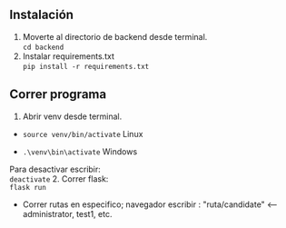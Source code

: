 ## Instalación
1. Moverte al directorio de backend desde terminal. <br>
```cd backend```
2. Instalar requirements.txt <br>
```pip install -r requirements.txt```

## Correr programa
1. Abrir venv desde terminal. <br>
 - ```source venv/bin/activate``` Linux

- ```.\venv\bin\activate``` Windows

Para desactivar escribir: <br>
```deactivate```
2. Correr flask: <br>
```flask run```
- Correr rutas en especifico; navegador escribir : "ruta/candidate" <-- administrator, test1, etc.